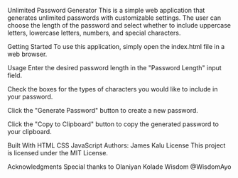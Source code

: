 Unlimited Password Generator
This is a simple web application that generates unlimited passwords with customizable settings. The user can choose the length of the password and select whether to include uppercase letters, lowercase letters, numbers, and special characters.

Getting Started
To use this application, simply open the index.html file in a web browser.

Usage
Enter the desired password length in the "Password Length" input field.

Check the boxes for the types of characters you would like to include in your password.

Click the "Generate Password" button to create a new password.

Click the "Copy to Clipboard" button to copy the generated password to your clipboard.

Built With
HTML
CSS
JavaScript
Authors: James Kalu
License
This project is licensed under the MIT License.

Acknowledgments
Special thanks to Olaniyan Kolade Wisdom @WisdomAyo
